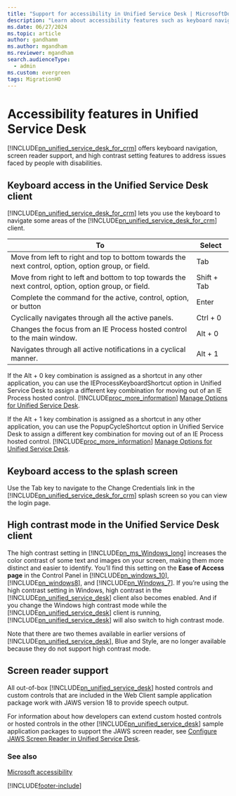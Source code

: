 ```yaml
---
title: "Support for accessibility in Unified Service Desk | MicrosoftDocs"
description: "Learn about accessibility features such as keyboard navigation, screen reader support, and high contrast setting offered by Unified Service Desk."
ms.date: 06/27/2024
ms.topic: article
author: gandhamm
ms.author: mgandham
ms.reviewer: mgandham
search.audienceType: 
  - admin
ms.custom: evergreen
tags: MigrationHO
---
```

# Accessibility features in Unified Service Desk 
[!INCLUDE[pn_unified_service_desk_for_crm](../../includes/pn-unified-service-desk-for-crm.md)] offers keyboard navigation, screen reader support, and high contrast setting features to address issues faced by people with disabilities.
  
<a name="KeyboardAccess"></a>   
## Keyboard  access in the Unified Service Desk client  
 [!INCLUDE[pn_unified_service_desk_for_crm](../../includes/pn-unified-service-desk-for-crm.md)] lets you use the keyboard to navigate some areas of the [!INCLUDE[pn_unified_service_desk_for_crm](../../includes/pn-unified-service-desk-for-crm.md)] client.  
  
|To|Select|  
|--------|-----------|  
|Move from left to right and top to bottom towards the next control, option, option group, or field.|Tab|  
|Move from right to left and bottom to top towards the next control, option, option group, or field.|Shift + Tab|  
|Complete the command for the active, control, option, or button|Enter|  
|Cyclically navigates through all the active panels.|Ctrl + 0|  
|Changes the focus from an IE Process hosted control to the main window.|Alt + 0|  
|Navigates through all active notifications in a cyclical manner.|Alt + 1|  
  
 If the Alt + 0 key combination is assigned as a shortcut in any other application, you can use the IEProcessKeyboardShortcut option in Unified Service Desk to assign a different key combination for moving out of an IE Process hosted control. [!INCLUDE[proc_more_information](../../includes/proc-more-information.md)] [Manage Options for Unified Service Desk](../../unified-service-desk/admin/manage-options-unified-service-desk.md).  
  
 If the Alt + 1 key combination is assigned as a shortcut in any other application, you can use the PopupCycleShortcut option in Unified Service Desk to assign a different key combination for moving out of an IE Process hosted control. [!INCLUDE[proc_more_information](../../includes/proc-more-information.md)] [Manage Options for Unified Service Desk](../../unified-service-desk/admin/manage-options-unified-service-desk.md).  
  
<a name="SplashScreen"></a>   
## Keyboard access to the splash screen  
 Use the Tab key to navigate to the Change Credentials link in the [!INCLUDE[pn_unified_service_desk_for_crm](../../includes/pn-unified-service-desk-for-crm.md)] splash screen so you can view the login page.  
  
<a name="HighContrast"></a>   
## High contrast mode in the Unified Service Desk client  
 The high contrast setting in [!INCLUDE[pn_ms_Windows_long](../../includes/pn-ms-windows-long.md)] increases the color contrast of some text and images on your screen, making them more distinct and easier to identify. You’ll find this setting on the **Ease of Access page** in the Control Panel in [!INCLUDE[pn_windows_10](../../includes/pn-windows-10.md)], [!INCLUDE[pn_windows8](../../includes/pn-windows8.md)], and [!INCLUDE[pn_Windows_7](../../includes/pn-windows-7.md)].  If you’re using the high contrast setting in  Windows, high contrast in the [!INCLUDE[pn_unified_service_desk](../../includes/pn-unified-service-desk.md)] client also becomes enabled. And if you change the Windows high contrast mode while the [!INCLUDE[pn_unified_service_desk](../../includes/pn-unified-service-desk.md)] client is running, [!INCLUDE[pn_unified_service_desk](../../includes/pn-unified-service-desk.md)] will  also switch to high contrast mode.  
  
 Note that there are two  themes available in earlier versions of [!INCLUDE[pn_unified_service_desk](../../includes/pn-unified-service-desk.md)], Blue and Style, are no longer available because they  do not support high contrast mode.  
  
<a name="ScreenReader"></a>   
## Screen reader support  
 All out-of-box [!INCLUDE[pn_unified_service_desk](../../includes/pn-unified-service-desk.md)] hosted controls and custom controls that are included in the Web Client sample application package work with JAWS version 18 to provide speech output.  
  
 For information about how developers can extend custom hosted controls or hosted controls in the other [!INCLUDE[pn_unified_service_desk](../../includes/pn-unified-service-desk.md)] sample application packages to support the JAWS screen reader, see [Configure JAWS Screen Reader in Unified Service Desk](../configure-jaws-screen-reader-support.md).  


### See also
[Microsoft accessibility](https://www.microsoft.com/enable/default.aspx)  

[!INCLUDE[footer-include](../../includes/footer-banner.md)]

